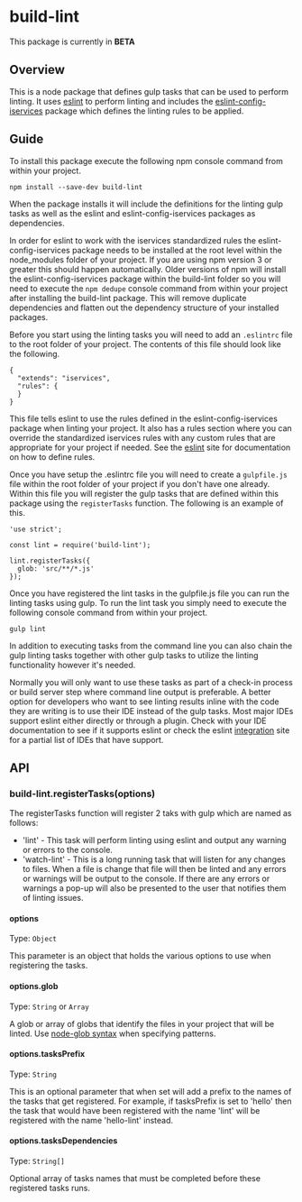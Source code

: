 # build-lint

This package is currently in **BETA**

## Overview
This is a node package that defines gulp tasks that can be used to perform linting.
It uses [eslint](https://www.npmjs.com/package/eslint) to perform linting and includes the [eslint-config-iservices](https://www.npmjs.com/package/eslint-config-iservices) package which defines the linting rules to be applied.

## Guide

To install this package execute the following npm console command from within your project.

```
npm install --save-dev build-lint
```

When the package installs it will include the definitions for the linting gulp tasks as well as the eslint and eslint-config-iservices packages as dependencies.

In order for eslint to work with the iservices standardized rules the eslint-config-iservices package needs to be installed at the root level within the node_modules folder of your project.
If you are using npm version 3 or greater this should happen automatically.  Older versions of npm will install the eslint-config-iservices package within the build-lint folder so you will 
need to execute the `npm dedupe` console command from within your project after installing the build-lint package.  This will remove duplicate dependencies and flatten out the dependency structure of your installed packages.

Before you start using the linting tasks you will need to add an `.eslintrc` file to the root folder of your project.  The contents of this file should look like the following.

```
{
  "extends": "iservices",
  "rules": {
  }
}
```

This file tells eslint to use the rules defined in the eslint-config-iservices package when linting your project.
It also has a rules section where you can override the standardized iservices rules with any custom rules that are appropriate for your project if needed.
See the [eslint](http://eslint.org/) site for documentation on how to define rules.

Once you have setup the .eslintrc file you will need to create a `gulpfile.js` file within the root folder of your project if you don't have one already.
Within this file you will register the gulp tasks that are defined within this package using the `registerTasks` function.
The following is an example of this.

```
'use strict';

const lint = require('build-lint');

lint.registerTasks({
  glob: 'src/**/*.js'
});
```

Once you have registered the lint tasks in the gulpfile.js file you can run the linting tasks using gulp.  To run the lint task you simply need to execute the following console command from within your project.

```
gulp lint
```

In addition to executing tasks from the command line you can also chain the gulp linting tasks together with other gulp tasks to utilize the linting functionality however it's needed.  

Normally you will only want to use these tasks as part of a check-in process or build server step where command line output is preferable.
A better option for developers who want to see linting results inline with the code they are writing is to use their IDE instead of the gulp tasks.  Most major IDEs 
support eslint either directly or through a plugin.  Check with your IDE documentation to see if it supports eslint or check the eslint [integration](http://eslint.org/docs/user-guide/integrations) site for a partial list of IDEs that have support.

## API

### build-lint.registerTasks(options)

The registerTasks function will register 2 taks with gulp which are named as follows:

- 'lint' - This task will perform linting using eslint and output any warning or errors to the console.
- 'watch-lint' - This is a long running task that will listen for any changes to files.  When a file is change that file will then be linted and any errors or warnings will be output to the console.  If there are any errors or warnings a pop-up will also be presented to the user that notifies them of linting issues. 

#### options

Type: `Object`

This parameter is an object that holds the various options to use when registering the tasks.

#### options.glob

Type: `String` or `Array`

A glob or array of globs that identify the files in your project that will be linted.  Use [node-glob syntax](https://github.com/isaacs/node-glob) when specifying patterns.

#### options.tasksPrefix

Type: `String`

This is an optional parameter that when set will add a prefix to the names of the tasks that get registered.  For example, if tasksPrefix is set to 'hello' then the task that 
would have been registered with the name 'lint' will be registered with the name 'hello-lint' instead.

#### options.tasksDependencies

Type: `String[]`

Optional array of tasks names that must be completed before these registered tasks runs.
 